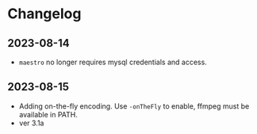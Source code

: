 # Changelog

## 2023-08-14

- `maestro` no longer requires mysql credentials and access.

## 2023-08-15
- Adding on-the-fly encoding. Use `-onTheFly` to enable, ffmpeg must be available in PATH.
- ver 3.1a

